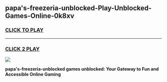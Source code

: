 
## papa's-freezeria-unblocked-Play-Unblocked-Games-Online-0k8xv
<h3>
<a href="https://premium76.site?title=papa's-freezeria-unblocked&ref=25A">CLICK TO PLAY</a></h3>
<hr>

<h3>
<a href="https://premium76.site?title=papa's-freezeria-unblocked&ref=25A">CLICK 2 PLAY</a>
  
</h3>

<a href="https://premium76.site?title=papa's-freezeria-unblocked&ref=25A"><img src="https://clearcache.store/games.png"></a>


**papa's-freezeria-unblocked games unblocked: Your Gateway to Fun and Accessible Online Gaming**
